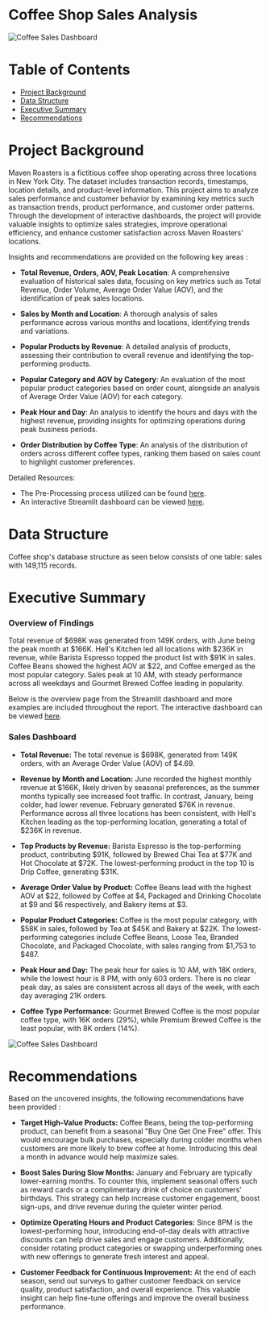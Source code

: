 # Coffee Shop Sales Analysis

![Coffee Sales Dashboard](https://github.com/user-attachments/assets/c9189338-17b1-46e2-9b2b-e27389545ab5)

# Table of Contents
* [Project Background](#project-background)
* [Data Structure](#data-structure)
* [Executive Summary](#executive-summary)
* [Recommendations](#recommendations)

# Project Background 
Maven Roasters is a fictitious coffee shop operating across three locations in New York City. The dataset includes transaction records, timestamps, location details, and product-level information. This project aims to analyze sales performance and customer behavior by examining key metrics such as transaction trends, product performance, and customer order patterns. Through the development of interactive dashboards, the project will provide valuable insights to optimize sales strategies, improve operational efficiency, and enhance customer satisfaction across Maven Roasters' locations.

Insights and recommendations are provided on the following key areas : 

- **Total Revenue, Orders, AOV, Peak Location**: A comprehensive evaluation of historical sales data, focusing on key metrics such as Total Revenue, Order Volume, Average Order Value (AOV), and the identification of peak sales locations.

- **Sales by Month and Location**: A thorough analysis of sales performance across various months and locations, identifying trends and variations.

- **Popular Products by Revenue**: A detailed analysis of products, assessing their contribution to overall revenue and identifying the top-performing products.

- **Popular Category and AOV by Category**: An evaluation of the most popular product categories based on order count, alongside an analysis of Average Order Value (AOV) for each category.

- **Peak Hour and Day**: An analysis to identify the hours and days with the highest revenue, providing insights for optimizing operations during peak business periods.

- **Order Distribution by Coffee Type**: An analysis of the distribution of orders across different coffee types, ranking them based on sales count to highlight customer preferences.

Detailed Resources: 

- The Pre-Processing process utilized can be found [here](https://github.com/karlyndiary/Coffee-Shop-Sales-Analysis/blob/main/EDA.ipynb). 
- An interactive Streamlit dashboard can be viewed [here](https://coffee-shop-sales-analysis.streamlit.app/).

# Data Structure

Coffee shop's database structure as seen below consists of one table: sales with 149,115 records.

# Executive Summary 

### Overview of Findings 

Total revenue of $698K was generated from 149K orders, with June being the peak month at $166K. Hell's Kitchen led all locations with $236K in revenue, while Barista Espresso topped the product list with $91K in sales. Coffee Beans showed the highest AOV at $22, and Coffee emerged as the most popular category. Sales peak at 10 AM, with steady performance across all weekdays and Gourmet Brewed Coffee leading in popularity.

Below is the overview page from the Streamlit dashboard and more examples are included throughout the report. The interactive dashboard can be viewed [here](https://coffee-shop-sales-analysis.streamlit.app/).

### Sales Dashboard
- **Total Revenue:** The total revenue is $698K, generated from 149K orders, with an Average Order Value (AOV) of $4.69.

- **Revenue by Month and Location:** June recorded the highest monthly revenue at $166K, likely driven by seasonal preferences, as the summer months typically see increased foot traffic. In contrast, January, being colder, had lower revenue. February generated $76K in revenue. Performance across all three locations has been consistent, with Hell's Kitchen leading as the top-performing location, generating a total of $236K in revenue.

- **Top Products by Revenue:** Barista Espresso is the top-performing product, contributing $91K, followed by Brewed Chai Tea at $77K and Hot Chocolate at $72K. The lowest-performing product in the top 10 is Drip Coffee, generating $31K.

- **Average Order Value by Product:** Coffee Beans lead with the highest AOV at $22, followed by Coffee at $4, Packaged and Drinking Chocolate at $9 and $6 respectively, and Bakery items at $3.

- **Popular Product Categories:** Coffee is the most popular category, with $58K in sales, followed by Tea at $45K and Bakery at $22K. The lowest-performing categories include Coffee Beans, Loose Tea, Branded Chocolate, and Packaged Chocolate, with sales ranging from $1,753 to $487.

- **Peak Hour and Day:** The peak hour for sales is 10 AM, with 18K orders, while the lowest hour is 8 PM, with only 603 orders. There is no clear peak day, as sales are consistent across all days of the week, with each day averaging 21K orders.

- **Coffee Type Performance:** Gourmet Brewed Coffee is the most popular coffee type, with 16K orders (29%), while Premium Brewed Coffee is the least popular, with 8K orders (14%).

![Coffee Sales Dashboard](https://github.com/user-attachments/assets/3fd7955e-e595-4f4f-8a83-9ccd01ac4e92)

# Recommendations

Based on the uncovered insights, the following recommendations have been provided : 

- **Target High-Value Products:** Coffee Beans, being the top-performing product, can benefit from a seasonal "Buy One Get One Free" offer. This would encourage bulk purchases, especially during colder months when customers are more likely to brew coffee at home. Introducing this deal a month in advance would help maximize sales.

- **Boost Sales During Slow Months:** January and February are typically lower-earning months. To counter this, implement seasonal offers such as reward cards or a complimentary drink of choice on customers' birthdays. This strategy can help increase customer engagement, boost sign-ups, and drive revenue during the quieter winter period.

- **Optimize Operating Hours and Product Categories:** Since 8PM is the lowest-performing hour, introducing end-of-day deals with attractive discounts can help drive sales and engage customers. Additionally, consider rotating product categories or swapping underperforming ones with new offerings to generate fresh interest and appeal.

- **Customer Feedback for Continuous Improvement:** At the end of each season, send out surveys to gather customer feedback on service quality, product satisfaction, and overall experience. This valuable insight can help fine-tune offerings and improve the overall business performance.
